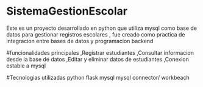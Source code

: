 # SistemaGestionEscolar

Este es un proyecto desarrollado en python que utiliza mysql como base de datos para gestionar registros escolares , fue creado como practica de integracion entre bases de datos y programacion backend 

#funcionalidades principales
,Registrar estudiantes
,Consultar informacion desde la base de datos 
,Editar y eliminar datos de estudiantes
,Conexion estable a mysql 

#Tecnologias utilizadas
python
flask
mysql
mysql connector/ workbeach 
